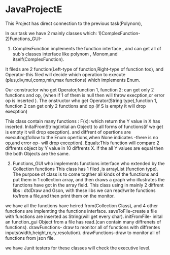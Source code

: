 # JavaProjectE

This Project has direct connection to the previous task(Polynom),

In our task we have 2 mainly classes which:
1)ComplexFunction-
2)Functions_GUI-

1)  ComplexFunction  implements the function interface , and can get all of sub's classes interface
like polynom , Monom,and itself(ComplexFunction).

It fileds are 2 function(Left-type of function,Right-type of function too),
and Operator-this filed will decide which operation to execute 
(plus,div,mul,comp,min,max functions) which implements Enum.

Our constructor who get Operator,function 1, function 2: can get only 2 functions and op,
(when if 1 of them is null then will throw execption,or error op is inserted ).
The onstructor who get Operator(String type),function 1, function 2 can get only 2 functions and op
(if S is empty it will drop execption)

This class contain many functions :
F(x): which return the Y value in X has inserted.
InitalFromString(intial an Object) to all forms of functions(if we get is empty it will drop execption).
and diffrent of opertions are executing(follow to the Enum opertions,when
None indicates -there is no op,and error op- will drop exception).
Equals:This function will compare 2 diffrents object by Y value in 10 diffrents X.
if the all Y values are equal then the both Objects are the same.

2)   Functions_GUI who implements functions interface who extended by the Collection functions
This class has 1 filed ,is arrayList (function type).
The purpose of class is to come togther all kinds of the functions and put them in 1 collection array,
and then draws a graph who illustrates the functions have got in the array field.
This class using in mainly 2 diffrent libs : dtdDraw and Gson, with these libs 
we can read/write functions to/from a file,and then print them on the monitor.

we have all the functions have heired from(Collection Class), and 4 other functions 
are implemting the functions interface.
saveToFile-create a file with functions are inserted as String(will get every char).
initFromFile- inital an function_gui Object from a file has read.(can contain many diffrenets of functions).
drawFunctions- draw to monitor all of functions with diffrentes inputs(width,height,rx,ry,resolution).
drawFunctions-draw to monitor all of functions  from json file.

we have Junit testers for these classes will check the executive level.
 

